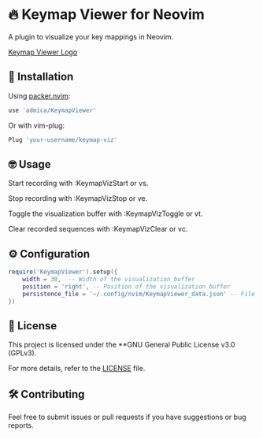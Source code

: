 # 🔥 Keymap Viewer for Neovim

A plugin to visualize your key mappings in Neovim.

[Keymap Viewer Logo](logo.png)

## 🚀 Installation

Using [packer.nvim](https://github.com/admica/KeymapViewer.nvim):
```lua
use 'admica/KeymapViewer'
```

Or with vim-plug:
```lua
Plug 'your-username/keymap-viz'
```

## 🤓 Usage

Start recording with :KeymapVizStart or <Leader>vs.

Stop recording with :KeymapVizStop or <Leader>ve.

Toggle the visualization buffer with :KeymapVizToggle or <Leader>vt.

Clear recorded sequences with :KeymapVizClear or <Leader>vc.

## ⚙️ Configuration

```lua
require('KeymapViewer').setup({
    width = 30,  -- Width of the visualization buffer
    position = 'right', -- Position of the visualization buffer
    persistence_file = '~/.config/nvim/KeymapViewer_data.json' -- File to save/load sequences
})
```

## 📝 License

This project is licensed under the **GNU General Public License v3.0 (GPLv3).

For more details, refer to the [LICENSE](LICENSE) file.

## 🛠️ Contributing

Feel free to submit issues or pull requests if you have suggestions or bug reports.

